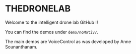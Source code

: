 # THEDRONELAB

Welcome to the intelligent drone lab GitHub !!

You can find the demos under `demo/noMotiv/`.

The main demos are VoiceControl as was developed by Anne Sounanthanam.



